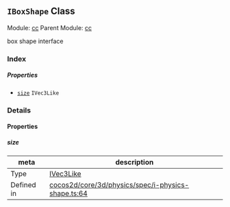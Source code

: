## `IBoxShape` Class



Module: [cc](../modules/cc.md)
Parent Module: [cc](../modules/cc.md)


box shape interface



### Index

##### Properties

  - [`size`](#size) `IVec3Like` 





### Details


#### Properties


##### size

> 

| meta | description |
|------|-------------|
| Type | <a href="../classes/IVec3Like.html" class="crosslink">IVec3Like</a> |
| Defined in | [cocos2d/core/3d/physics/spec/i-physics-shape.ts:64](https://github.com/cocos-creator/engine/blob/ffcd52a59a8c6aae4b1d658e5006aef78c30892b/cocos2d/core/3d/physics/spec/i-physics-shape.ts#L64) |






